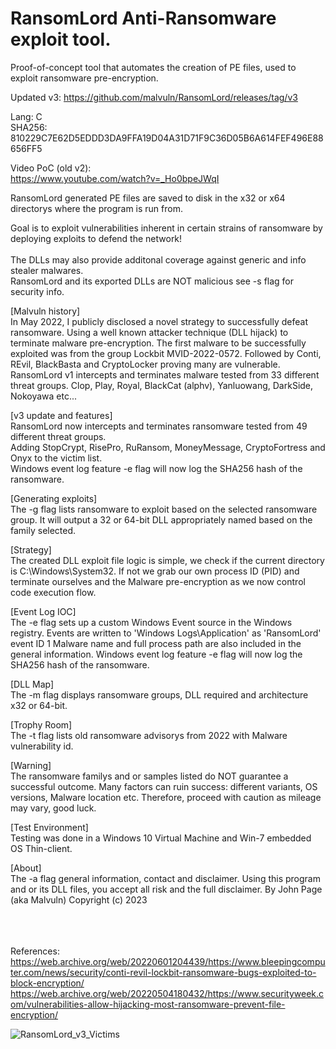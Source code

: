 # RansomLord Anti-Ransomware exploit tool.
Proof-of-concept tool that automates the creation of PE files, used to exploit ransomware pre-encryption. <br>

Updated v3: https://github.com/malvuln/RansomLord/releases/tag/v3

Lang: C <br>
SHA256: 810229C7E62D5EDDD3DA9FFA19D04A31D71F9C36D05B6A614FEF496E88656FF5

Video PoC (old v2): <br >
https://www.youtube.com/watch?v=_Ho0bpeJWqI

RansomLord generated PE files are saved to disk in the x32 or x64 directorys where the program is run from. <br>

Goal is to exploit vulnerabilities inherent in certain strains of ransomware by deploying exploits to defend the network!<br> <br>
The DLLs may also provide additonal coverage against generic and info stealer malwares.<br>
RansomLord and its exported DLLs are NOT malicious see -s flag for security info.<br>

[Malvuln history] <br>
 In May 2022, I publicly disclosed a novel strategy to successfully defeat ransomware.
 Using a well known attacker technique (DLL hijack) to terminate malware pre-encryption.
 The first malware to be successfully exploited was from the group Lockbit MVID-2022-0572.
 Followed by Conti, REvil, BlackBasta and CryptoLocker proving many are vulnerable.
 RansomLord v1 intercepts and terminates malware tested from 33 different threat groups.
 Clop, Play, Royal, BlackCat (alphv), Yanluowang, DarkSide, Nokoyawa etc...

[v3 update and features] <br>
RansomLord now intercepts and terminates ransomware tested from 49 different threat groups. <br>
Adding StopCrypt, RisePro, RuRansom, MoneyMessage, CryptoFortress and Onyx to the victim list.<br>
Windows event log feature -e flag will now log the SHA256 hash of the ransomware.<br>

[Generating exploits] <br>
 The -g flag lists ransomware to exploit based on the selected ransomware group.
 It will output a 32 or 64-bit DLL appropriately named based on the family selected.

[Strategy]  <br> 
 The created DLL exploit file logic is simple, we check if the current directory
 is C:\Windows\System32. If not we grab our own process ID (PID) and terminate
 ourselves and the Malware pre-encryption as we now control code execution flow.

[Event Log IOC] <br> 
 The -e flag sets up a custom Windows Event source in the Windows registry.
 Events are written to 'Windows Logs\Application' as 'RansomLord' event ID 1
 Malware name and full process path are also included in the general information.
 Windows event log feature -e flag will now log the SHA256 hash of the ransomware.

[DLL Map] <br>
 The -m flag displays ransomware groups, DLL required and architecture x32 or 64-bit.

[Trophy Room] <br>
 The -t flag lists old ransomware advisorys from 2022 with Malware vulnerability id.

[Warning] <br>
 The ransomware familys and or samples listed do NOT guarantee a successful outcome.
 Many factors can ruin success: different variants, OS versions, Malware location etc.
 Therefore, proceed with caution as mileage may vary, good luck.

[Test Environment] <br>
 Testing was done in a Windows 10 Virtual Machine and Win-7 embedded OS Thin-client.

[About] <br>
 The -a flag general information, contact and disclaimer.
 Using this program and or its DLL files, you accept all risk and the full disclaimer.
 By John Page (aka Malvuln) Copyright (c) 2023
 
 <br><br><br>
References:
https://web.archive.org/web/20220601204439/https://www.bleepingcomputer.com/news/security/conti-revil-lockbit-ransomware-bugs-exploited-to-block-encryption/ <br>
https://web.archive.org/web/20220504180432/https://www.securityweek.com/vulnerabilities-allow-hijacking-most-ransomware-prevent-file-encryption/
 
![RansomLord_v3_Victims](https://github.com/malvuln/RansomLord/assets/75002643/30006d20-8dc4-45aa-ae52-7bacf38e9dde)



